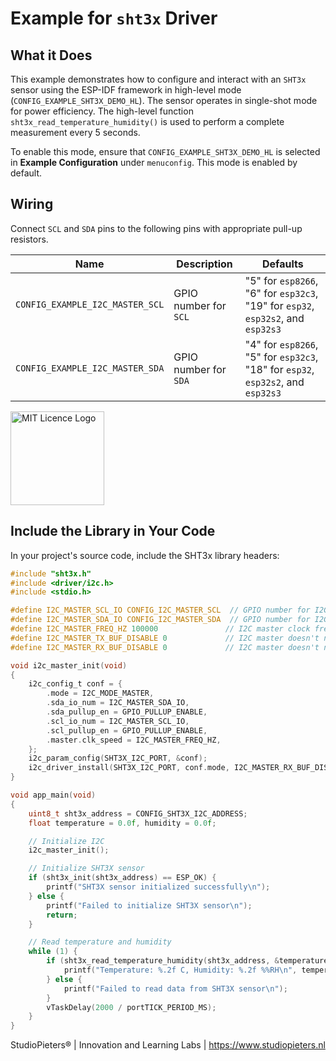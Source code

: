 # Example for `sht3x` Driver

## What it Does

This example demonstrates how to configure and interact with an `SHT3x` sensor using the ESP-IDF framework in high-level mode (`CONFIG_EXAMPLE_SHT3X_DEMO_HL`). The sensor operates in single-shot mode for power efficiency. The high-level function `sht3x_read_temperature_humidity()` is used to perform a complete measurement every 5 seconds.

To enable this mode, ensure that `CONFIG_EXAMPLE_SHT3X_DEMO_HL` is selected in **Example Configuration** under `menuconfig`. This mode is enabled by default.

## Wiring

Connect `SCL` and `SDA` pins to the following pins with appropriate pull-up resistors.

| Name                            | Description           | Defaults                                                                         |
| ------------------------------- | --------------------- | -------------------------------------------------------------------------------- |
| `CONFIG_EXAMPLE_I2C_MASTER_SCL` | GPIO number for `SCL` | "5" for `esp8266`, "6" for `esp32c3`, "19" for `esp32`, `esp32s2`, and `esp32s3` |
| `CONFIG_EXAMPLE_I2C_MASTER_SDA` | GPIO number for `SDA` | "4" for `esp8266`, "5" for `esp32c3`, "18" for `esp32`, `esp32s2`, and `esp32s3` |

<img src="https://github.com/AchimPieters/ESP32-SmartPlug/blob/main/images/MIT%7C%20SOFTWARE%20WHITE.svg" alt="MIT Licence Logo" width="150">

## Include the Library in Your Code

In your project's source code, include the SHT3x library headers:


```c
#include "sht3x.h"
#include <driver/i2c.h>
#include <stdio.h>

#define I2C_MASTER_SCL_IO CONFIG_I2C_MASTER_SCL  // GPIO number for I2C master clock
#define I2C_MASTER_SDA_IO CONFIG_I2C_MASTER_SDA  // GPIO number for I2C master data
#define I2C_MASTER_FREQ_HZ 100000               // I2C master clock frequency
#define I2C_MASTER_TX_BUF_DISABLE 0             // I2C master doesn't need buffer
#define I2C_MASTER_RX_BUF_DISABLE 0             // I2C master doesn't need buffer

void i2c_master_init(void)
{
    i2c_config_t conf = {
        .mode = I2C_MODE_MASTER,
        .sda_io_num = I2C_MASTER_SDA_IO,
        .sda_pullup_en = GPIO_PULLUP_ENABLE,
        .scl_io_num = I2C_MASTER_SCL_IO,
        .scl_pullup_en = GPIO_PULLUP_ENABLE,
        .master.clk_speed = I2C_MASTER_FREQ_HZ,
    };
    i2c_param_config(SHT3X_I2C_PORT, &conf);
    i2c_driver_install(SHT3X_I2C_PORT, conf.mode, I2C_MASTER_RX_BUF_DISABLE, I2C_MASTER_TX_BUF_DISABLE, 0);
}

void app_main(void)
{
    uint8_t sht3x_address = CONFIG_SHT3X_I2C_ADDRESS;
    float temperature = 0.0f, humidity = 0.0f;

    // Initialize I2C
    i2c_master_init();

    // Initialize SHT3X sensor
    if (sht3x_init(sht3x_address) == ESP_OK) {
        printf("SHT3X sensor initialized successfully\n");
    } else {
        printf("Failed to initialize SHT3X sensor\n");
        return;
    }

    // Read temperature and humidity
    while (1) {
        if (sht3x_read_temperature_humidity(sht3x_address, &temperature, &humidity) == ESP_OK) {
            printf("Temperature: %.2f C, Humidity: %.2f %%RH\n", temperature, humidity);
        } else {
            printf("Failed to read data from SHT3X sensor\n");
        }
        vTaskDelay(2000 / portTICK_PERIOD_MS);
    }
}
```
StudioPieters® | Innovation and Learning Labs | https://www.studiopieters.nl
